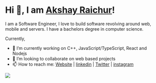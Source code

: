 # Hi 👋, I am [Akshay Raichur](https://akshayraichur.com)!

I am a Software Engineer, I love to build software revolving around web, mobile and servers. I have a bachelors degree in computer science.

Currently, 
- 🔭 I’m currently working on C++, JavaScript/TypeScript, React and Nodejs
- 👯 I’m looking to collaborate on web based projects
- 📫 How to reach me: [Website](https://akshayraichur.com) | [linkedin](https://www.linkedin.com/in/akshay-raichur) | [Twitter](https://twitter.com/akshayvraichur) | [instagram](https://instagram.com/akshayraichur)

<!-- 
<a href="https://github.com/akshayraichur/github-readme-stats"><img align="center" src="https://github-readme-stats.vercel.app/api?username=akshayraichur&show_icons=true&include_all_commits=true&theme=buefy&hide_border=true" alt="Akshay's github stats" /></a> 
-->

<a href="https://github.com/akshayraichur/github-readme-stats"><img align="center" src="https://github-readme-stats.vercel.app/api/top-langs/?username=akshayraichur&layout=compact&theme=buefy&hide_border=true" /></a>

<!--
**akshayraichur/akshayraichur** is a ✨ _special_ ✨ repository because its `README.md` (this file) appears on your GitHub profile.

Here are some ideas to get you started:

- 🔭 I’m currently working on ...
- 🌱 I’m currently learning ...
- 👯 I’m looking to collaborate on ...
- 🤔 I’m looking for help with ...
- 💬 Ask me about ...
- 📫 How to reach me: ...
- 😄 Pronouns: ...
- ⚡ Fun fact: ...
-->
